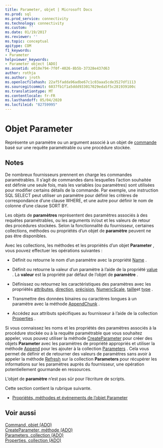 ```yaml
---
title: Parameter, objet | Microsoft Docs
ms.prod: sql
ms.prod_service: connectivity
ms.technology: connectivity
ms.custom: ''
ms.date: 01/19/2017
ms.reviewer: ''
ms.topic: conceptual
apitype: COM
f1_keywords:
- Parameter
helpviewer_keywords:
- Parameter object [ADO]
ms.assetid: e010e794-7f0f-4026-8b5b-37328e437d63
author: rothja
ms.author: jroth
ms.openlocfilehash: 22af5fadda96adbe67c1c03aaa5cde3527df1113
ms.sourcegitcommit: 6037fb1f1a5ddd933017029eda5f5c281939100c
ms.translationtype: MT
ms.contentlocale: fr-FR
ms.lasthandoff: 05/04/2020
ms.locfileid: "82759995"
---
```

# <a name="parameter-object"></a>Objet Parameter
Représente un paramètre ou un argument associé à un objet de [commande](../../../ado/reference/ado-api/command-object-ado.md) basé sur une requête paramétrable ou une procédure stockée.  
  
## <a name="remarks"></a>Notes  
 De nombreux fournisseurs prennent en charge les commandes paramétrables. Il s’agit de commandes dans lesquelles l’action souhaitée est définie une seule fois, mais les variables (ou paramètres) sont utilisées pour modifier certains détails de la commande. Par exemple, une instruction SQL SELECT peut utiliser un paramètre pour définir les critères de correspondance d’une clause WHERE, et une autre pour définir le nom de colonne d’une clause SORT BY.  
  
 Les objets de **paramètres** représentent des paramètres associés à des requêtes paramétrables, ou les arguments in/out et les valeurs de retour des procédures stockées. Selon la fonctionnalité du fournisseur, certaines collections, méthodes ou propriétés d’un objet de **paramètre** peuvent ne pas être disponibles.  
  
 Avec les collections, les méthodes et les propriétés d’un objet **Parameter** , vous pouvez effectuer les opérations suivantes :  
  
-   Définit ou retourne le nom d’un paramètre avec la propriété [Name](../../../ado/reference/ado-api/name-property-ado.md) .  
  
-   Définit ou retourne la valeur d’un paramètre à l’aide de la propriété [value](../../../ado/reference/ado-api/value-property-ado.md) . La **valeur** est la propriété par défaut de l’objet de **paramètre** .  
  
-   Définissez ou retournez les caractéristiques des paramètres avec les propriétés [attributes](../../../ado/reference/ado-api/attributes-property-ado.md), [direction](../../../ado/reference/ado-api/direction-property.md), [précision](../../../ado/reference/ado-api/precision-property-ado.md), [NumericScale](../../../ado/reference/ado-api/numericscale-property-ado.md), [taille](../../../ado/reference/ado-api/size-property-ado-parameter.md)et [type](../../../ado/reference/ado-api/type-property-ado.md) .  
  
-   Transmettre des données binaires ou caractères longues à un paramètre avec la méthode [AppendChunk](../../../ado/reference/ado-api/appendchunk-method-ado.md) .  
  
-   Accédez aux attributs spécifiques au fournisseur à l’aide de la collection [Properties](../../../ado/reference/ado-api/properties-collection-ado.md) .  
  
 Si vous connaissez les noms et les propriétés des paramètres associés à la procédure stockée ou à la requête paramétrable que vous souhaitez appeler, vous pouvez utiliser la méthode [CreateParameter](../../../ado/reference/ado-api/createparameter-method-ado.md) pour créer des objets **Parameter** avec les paramètres de propriété appropriés et utiliser la méthode [Append](../../../ado/reference/ado-api/append-method-ado.md) pour les ajouter à la collection [Parameters](../../../ado/reference/ado-api/parameters-collection-ado.md) . Cela vous permet de définir et de retourner des valeurs de paramètres sans avoir à appeler la méthode [Refresh](../../../ado/reference/ado-api/refresh-method-ado.md) sur la collection **Parameters** pour récupérer les informations sur les paramètres auprès du fournisseur, une opération potentiellement gourmande en ressources.  
  
 L’objet de **paramètre** n’est pas sûr pour l’écriture de scripts.  
  
 Cette section contient la rubrique suivante.  
  
-   [Propriétés, méthodes et événements de l’objet Parameter](../../../ado/reference/ado-api/parameter-object-properties-methods-and-events.md)  
  
## <a name="see-also"></a>Voir aussi  
 [Command, objet (ADO)](../../../ado/reference/ado-api/command-object-ado.md)   
 [CreateParameter, méthode (ADO)](../../../ado/reference/ado-api/createparameter-method-ado.md)   
 [Parameters, collection (ADO)](../../../ado/reference/ado-api/parameters-collection-ado.md)   
 [Properties, collection (ADO)](../../../ado/reference/ado-api/properties-collection-ado.md)
